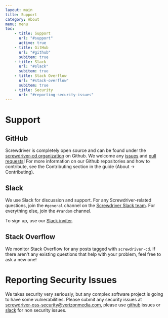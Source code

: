 ```yaml
---
layout: main
title: Support
category: About
menu: menu
toc:
    - title: Support
      url: "#support"
      active: true
    - title: GitHub
      url: "#github"
      subitem: true
    - title: Slack
      url: "#slack"
      subitem: true
    - title: Stack Overflow
      url: "#stack-overflow"
      subitem: true
    - title: Security
      url: "#reporting-security-issues"
---
```

# Support

## GitHub
Screwdriver is completely open source and can be found under the [screwdriver-cd organization](https://github.com/screwdriver-cd)
on Github. We welcome any [issues](https://github.com/screwdriver-cd/screwdriver/issues) and [pull requests](https://github.com/screwdriver-cd/screwdriver/pulls)!
For more information on our Github repositories and how to contribute, see the Contributing section in the guide (About -> Contributing).

## Slack
We use Slack for discussion and support. For any Screwdriver-related questions, join the `#general` channel on the
[Screwdriver Slack team](https://screwdriver-cd.slack.com). For everything else, join the `#random` channel.

To sign up, use our [Slack inviter](http://slack.screwdriver.cd).


## Stack Overflow
We monitor Stack Overflow for any posts tagged with `screwdriver-cd`. If
there aren't any existing questions that help with your problem, feel free to ask a new one!

# Reporting Security Issues

We takes security very seriously, but any complex software project is going to have some vulnerabilities. Please submit any security issues at <screwdriver-oss-security@verizonmedia.com>, please use [github](#github) issues or [slack](#slack) for non security issues.
